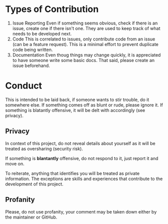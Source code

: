 # Types of Contribution

1. Issue Reporting
  Even if something seems obvious, check if there is an issue, create one if there isn't one. 
  They are used to keep track of what needs to be developed next.
2. Code
  This is correlated to issues, only contribute code from an issue (can be a feature request).
  This is a minimal effort to prevent duplicate code being written.
3. Documentation
   Even thoug things may change quickly, it is appreciated to have someone write some basic
   docs. That said, please create an issue beforehand.

# Conduct
This is intended to be laid back, if someone wants to stir trouble, do it somewhere else.
If something comes off as blunt or rude, please ignore it. If something is blatantly offensive, it will be delt with accordingly (see privacy).

## Privacy 
In context of this project, do not reveal details about yourself as it will be treated as oversharing (security risk).

If something is **blantantly** offensive, do not respond to it, just report it
and move on.

To reiterate, anything that identifies you will be treated as private information. 
The exceptions are skills and experiences that contribute to the development of this project.

## Profanity
Please, do not use profanity, your comment may be taken down either by the maintainer or GitHub. 
